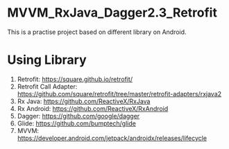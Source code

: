 # MVVM_RxJava_Dagger2.3_Retrofit
This is a practise project based on different library on Android. 

# Using Library
1. Retrofit: https://square.github.io/retrofit/
2. Retrofit Call Adapter: https://github.com/square/retrofit/tree/master/retrofit-adapters/rxjava2
3. Rx Java: https://github.com/ReactiveX/RxJava
4. Rx Android: https://github.com/ReactiveX/RxAndroid
5. Dagger: https://github.com/google/dagger
6. Glide: https://github.com/bumptech/glide
7. MVVM: https://developer.android.com/jetpack/androidx/releases/lifecycle
